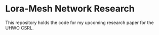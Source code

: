 # Lora-Mesh Network Research

This repository holds the code for my upcoming research paper for the UHWO CSRL.
